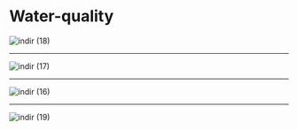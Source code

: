 # Water-quality
![indir (18)](https://user-images.githubusercontent.com/97463861/212740203-67284229-811d-4cc1-a385-bdd25f28f592.png)

<hr>

![indir (17)](https://user-images.githubusercontent.com/97463861/212740209-de6803a1-e11f-48f4-99b2-baaca75650e1.png)

<hr>

![indir (16)](https://user-images.githubusercontent.com/97463861/212740210-49c98fc0-2291-416e-9504-1fccfb54518c.png)

<hr>

![indir (19)](https://user-images.githubusercontent.com/97463861/212740213-183a6c8b-968b-4ebc-9ae2-5e49316d61f9.png)
